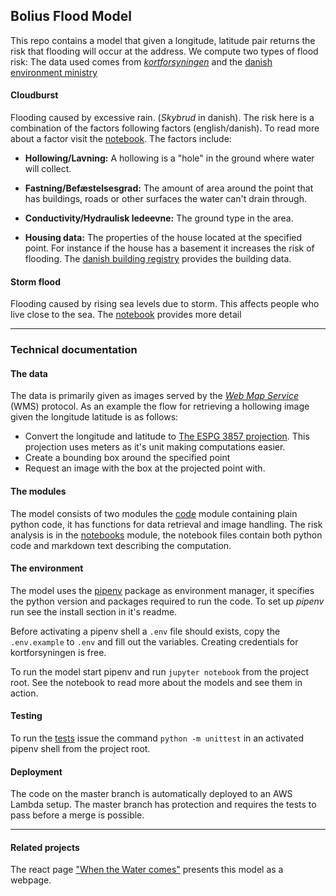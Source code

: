 ## Bolius Flood Model

This repo contains a model that given a longitude, latitude pair returns the
risk that flooding will occur at the address. We compute two types of flood risk:
The data used comes from [_kortforsyningen_][kortforsyningen] and the
[danish environment ministry][miljoegis]

#### Cloudburst

Flooding caused by excessive rain. (_Skybrud_ in danish). The
risk here is a combination of the factors following factors (english/danish).
To read more about a factor visit the [notebook][notebook]. The factors include:

-   **Hollowing/Lavning:** A hollowing is a "hole" in the
    ground where water will collect.

-   **Fastning/Befæstelsesgrad:** The amount of area
    around the point that has buildings, roads or other surfaces the water can't
    drain through.

-   **Conductivity/Hydraulisk ledeevne:** The ground
    type in the area.


-   **Housing data:** The properties of the house located at the specified
    point. For instance if the house has a basement it increases the risk of
    flooding. The [danish building registry][bbr] provides the building data.

#### Storm flood

Flooding caused by rising sea levels due to storm. This affects people who live
close to the sea. The [notebook][notebook] provides more detail

* * *

### Technical documentation

#### The data

The data is primarily given as images served by the [_Web Map Service_][wms]
(WMS) protocol. As an example the flow for retrieving a hollowing image given
the longitude latitude is as follows:

-   Convert the longitude and latitude to [The ESPG 3857 projection][espg]. This
    projection uses meters as it's unit making computations easier.
-   Create a bounding box around the specified point
-   Request an image with the box at the projected point with.

#### The modules

The model consists of two modules the [code](./code) module containing plain
python code, it has functions for data retrieval and image handling.
The risk analysis is in the [notebooks](./notebooks) module, the notebook files
contain both python code and markdown text describing the computation.

#### The environment

The model uses the [pipenv][pipenv] package as environment manager, it specifies
the python version and packages required to run the code. To set up _pipenv_ run
see the install section in it's readme.

Before activating a pipenv shell a `.env` file should exists, copy the
`.env.example` to `.env` and fill out the variables. Creating credentials for
kortforsyningen is free.

To run the model start pipenv and run `jupyter notebook` from the project root.
See the notebook to read more about the models and see them in action.

#### Testing

To run the [tests](./tests) issue the command `python -m unittest` in an activated
pipenv shell from the project root.

#### Deployment

The code on the master branch is automatically deployed to an AWS Lambda setup.
The master branch has protection and requires the tests to pass before a merge
is possible.

* * *

#### Related projects

The react page ["When the Water comes"](https://github.com/bolius/water_comes)
presents this model as a webpage.

<!-- Links -->

[kortforsyningen]: https://download.kortforsyningen.dk/content/geodataprodukter

[miljoegis]: https://www.klimatilpasning.dk/kommuner/kortlaegning/data-til-kortlaegning/

[notebook]: ./documentation.ipynb

[bbr]: https://bbr.dk/forside

[wms]: https://en.wikipedia.org/wiki/Web_Map_Service

[espg]: https://epsg.io/3857

[pipenv]: https://github.com/pypa/pipenv
